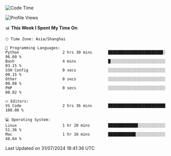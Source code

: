 <!--START_SECTION:waka-->
![Code Time](http://img.shields.io/badge/Code%20Time-460%20hrs%2032%20mins-blue)

![Profile Views](http://img.shields.io/badge/Profile%20Views-2-blue)

📊 **This Week I Spent My Time On** 

```text
🕑︎ Time Zone: Asia/Shanghai

💬 Programming Languages: 
Python                   2 hrs 30 mins       ████████████████████████░   96.60 % 
Bash                     4 mins              █░░░░░░░░░░░░░░░░░░░░░░░░   03.15 % 
SSH Config               0 secs              ░░░░░░░░░░░░░░░░░░░░░░░░░   00.15 % 
Other                    0 secs              ░░░░░░░░░░░░░░░░░░░░░░░░░   00.08 % 
PHP                      0 secs              ░░░░░░░░░░░░░░░░░░░░░░░░░   00.02 % 

🔥 Editors: 
VS Code                  2 hrs 36 mins       █████████████████████████   100.00 % 

💻 Operating System: 
Linux                    1 hr 20 mins        █████████████░░░░░░░░░░░░   51.36 % 
Mac                      1 hr 16 mins        ████████████░░░░░░░░░░░░░   48.64 % 
```


 Last Updated on 31/07/2024 18:41:36 UTC
<!--END_SECTION:waka-->
